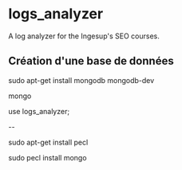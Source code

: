 logs_analyzer
=============

A log analyzer for the Ingesup's SEO courses.


## Création d'une base de données
sudo apt-get install mongodb mongodb-dev

mongo

use logs_analyzer;

--

sudo apt-get install pecl

sudo pecl install mongo
